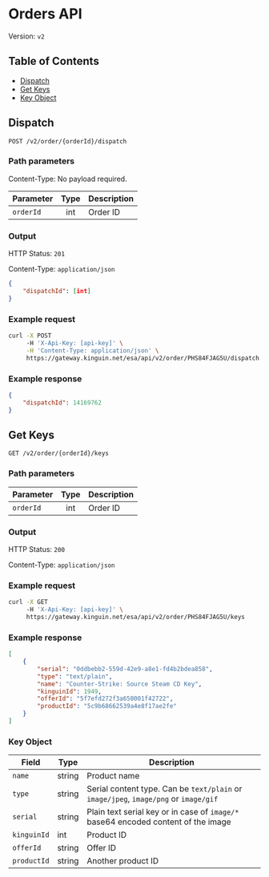 # Orders API

Version: `v2`

## Table of Contents

- [Dispatch](#dispatch)
- [Get Keys](#get-keys)
- [Key Object](#key-object)


## Dispatch

`POST /v2/order/{orderId}/dispatch`

### Path parameters

Content-Type: No payload required.

Parameter | Type | Description
--------- | :-----: | -----------
`orderId` | int | Order ID

### Output

HTTP Status: `201`

Content-Type: `application/json`

```json
{
    "dispatchId": [int]
}
```

### Example request

```bash
curl -X POST
     -H 'X-Api-Key: [api-key]' \
     -H 'Content-Type: application/json' \
     https://gateway.kinguin.net/esa/api/v2/order/PHS84FJAG5U/dispatch
```

### Example response

```json
{
    "dispatchId": 14169762
}
```



## Get Keys

`GET /v2/order/{orderId}/keys`

### Path parameters

Parameter | Type | Description
--------- | :-----: | -----------
`orderId` | int | Order ID

### Output

HTTP Status: `200`

Content-Type: `application/json`

### Example request

```bash
curl -X GET
     -H 'X-Api-Key: [api-key]' \
     https://gateway.kinguin.net/esa/api/v2/order/PHS84FJAG5U/keys
```

### Example response

```json
[
    {
        "serial": "0ddbebb2-559d-42e9-a8e1-fd4b2bdea858",
        "type": "text/plain",
        "name": "Counter-Strike: Source Steam CD Key",
        "kinguinId": 1949,
        "offerId": "5f7efd272f3a650001f42722",
        "productId": "5c9b68662539a4e8f17ae2fe"
    }
]
```

### Key Object

Field | Type | Description
--------- | ----- | --------
`name` | string | Product name
`type`| string | Serial content type. Can be `text/plain` or `image/jpeg`, `image/png` or `image/gif`
`serial` | string | Plain text serial key or in case of `image/*` base64 encoded content of the image
`kinguinId` | int | Product ID
`offerId` | string | Offer ID
`productId` | string | Another product ID
